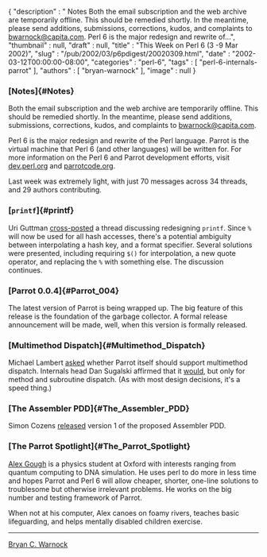 {
   "description" : " Notes Both the email subscription and the web archive are temporarily offline. This should be remedied shortly. In the meantime, please send additions, submissions, corrections, kudos, and complaints to bwarnock@capita.com. Perl 6 is the major redesign and rewrite of...",
   "thumbnail" : null,
   "draft" : null,
   "title" : "This Week on Perl 6 (3 -9 Mar 2002)",
   "slug" : "/pub/2002/03/p6pdigest/20020309.html",
   "date" : "2002-03-12T00:00:00-08:00",
   "categories" : "perl-6",
   "tags" : [
      "perl-6-internals-parrot"
   ],
   "authors" : [
      "bryan-warnock"
   ],
   "image" : null
}





### [Notes]{#Notes}

Both the email subscription and the web archive are temporarily offline.
This should be remedied shortly. In the meantime, please send additions,
submissions, corrections, kudos, and complaints to
<bwarnock@capita.com>.

Perl 6 is the major redesign and rewrite of the Perl language. Parrot is
the virtual machine that Perl 6 (and other languages) will be written
for. For more information on the Perl 6 and Parrot development efforts,
visit [dev.perl.org](http://dev.perl.org/perl6/) and
[parrotcode.org](http://www.parrotcode.org/).

Last week was extremely light, with just 70 messages across 34 threads,
and 29 authors contributing.

### [`printf`]{#printf}

Uri Guttman
[cross-posted](http://archive.develooper.com/perl6-language@perl.org/msg09215.html)
a thread discussing redesigning `printf`. Since `%` will now be used for
all hash accesses, there's a potential ambiguity between interpolating a
hash key, and a format specifier. Several solutions were presented,
including requiring `$()` for interpolation, a new quote operator, and
replacing the `%` with something else. The discussion continues.

### [Parrot 0.0.4]{#Parrot_004}

The latest version of Parrot is being wrapped up. The big feature of
this release is the foundation of the garbage collector. A formal
release announcement will be made, well, when this version is formally
released.

### [Multimethod Dispatch]{#Multimethod_Dispatch}

Michael Lambert
[asked](http://archive.develooper.com/perl6-internals@perl.org/msg08793.html)
whether Parrot itself should support multimethod dispatch. Internals
head Dan Sugalski affirmed that it
[would](http://archive.develooper.com/perl6-internals@perl.org/msg08795.html),
but only for method and subroutine dispatch. (As with most design
decisions, it's a speed thing.)

### [The Assembler PDD]{#The_Assembler_PDD}

Simon Cozens
[released](http://archive.develooper.com/perl6-internals@perl.org/msg08803.html)
version 1 of the proposed Assembler PDD.

### [The Parrot Spotlight]{#The_Parrot_Spotlight}

[Alex Gough](http://users.ox.ac.uk/~shug0957/) is a physics student at
Oxford with interests ranging from quantum computing to DNA simulation.
He uses perl to do more in less time and hopes Parrot and Perl 6 will
allow cheaper, shorter, one-line solutions to troublesome but otherwise
irrelevant problems. He works on the big number and testing framework of
Parrot.

When not at his computer, Alex canoes on foamy rivers, teaches basic
lifeguarding, and helps mentally disabled children exercise.

------------------------------------------------------------------------

[Bryan C. Warnock](http://members.home.com/bcwarno/Perl6/)


